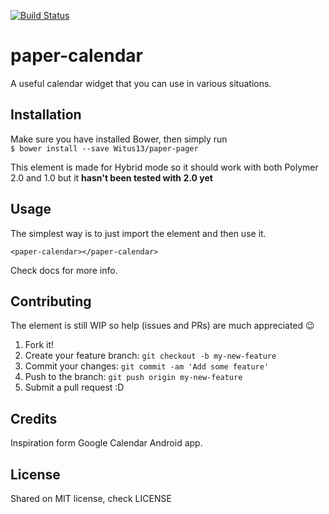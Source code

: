 [![Build Status](https://img.shields.io/travis/rust-lang/rust.svg?style=flat-square)](https://travis-ci.org/Witus13/paper-calendar)

# paper-calendar

A useful calendar widget that you can use in various situations.

## Installation

Make sure you have installed Bower, then simply run  
`$ bower install --save Witus13/paper-pager`

This element is made for Hybrid mode so it should work with both Polymer 2.0 and 1.0 but it **hasn't been tested with 2.0 yet**

## Usage

The simplest way is to just import the element and then use it.
<!--
```
<custom-element-demo>
  <template>
    <link rel="import" href="paper-pager.html">
    <next-code-block></next-code-block>
  </template>
</custom-element-demo>
```
-->
```
<paper-calendar></paper-calendar>
```
Check docs for more info.

## Contributing

The element is still WIP so help (issues and PRs) are much appreciated :wink:

1. Fork it!
2. Create your feature branch: `git checkout -b my-new-feature`
3. Commit your changes: `git commit -am 'Add some feature'`
4. Push to the branch: `git push origin my-new-feature`
5. Submit a pull request :D

## Credits

Inspiration form Google Calendar Android app.

## License

Shared on MIT license, check LICENSE
